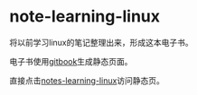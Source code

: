 note-learning-linux
===================

将以前学习linux的笔记整理出来，形成这本电子书。

电子书使用[gitbook](http://www.gitbook.io/)生成静态页面。

直接点击[notes-learning-linux](http://www.quxionglie.com/notes-learning-linux/)访问静态页。

